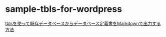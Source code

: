 # sample-tbls-for-wordpress

[tblsを使って既存データベースからデータベース定義書をMarkdownで出力する方法](https://note.com/dafujii/n/n6e328d29d33f)
